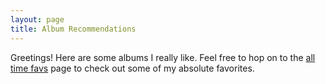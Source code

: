 ```yaml
---
layout: page
title: Album Recommendations
---
```


Greetings! Here are some albums I really like. Feel free to hop on to the [all time favs](fav_albums) page to check out some of my absolute favorites.